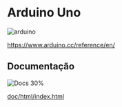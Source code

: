# Arduino Uno

![arduino](https://img.shields.io/badge/Arduino-Uno-blue) 

https://www.arduino.cc/reference/en/

## Documentação

![Docs 30%](https://img.shields.io/badge/docs-30%25-yellow)

[doc/html/index.html](doc/index.html)